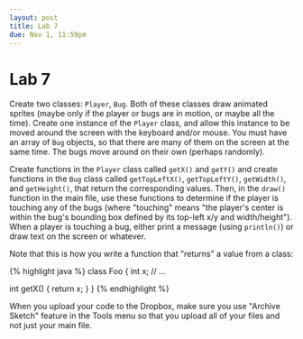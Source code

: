```yaml
---
layout: post
title: Lab 7
due: Nov 1, 11:59pm
---
```


# Lab 7

Create two classes: `Player`, `Bug`. Both of these classes draw animated sprites (maybe only if the player or bugs are in motion, or maybe all the time). Create one instance of the `Player` class, and allow this instance to be moved around the screen with the keyboard and/or mouse. You must have an array of `Bug` objects, so that there are many of them on the screen at the same time. The bugs move around on their own (perhaps randomly).

Create functions in the `Player` class called `getX()` and `getY()` and create functions in the `Bug` class called `getTopLeftX()`, `getTopLeftY()`, `getWidth()`, and `getHeight()`, that return the corresponding values. Then, in the `draw()` function in the main file, use these functions to determine if the player is touching any of the bugs (where "touching" means "the player's center is within the bug's bounding box defined by its top-left x/y and width/height"). When a player is touching a bug, either print a message (using `println()`) or draw text on the screen or whatever.

Note that this is how you write a function that "returns" a value from a class:

{% highlight java %}
class Foo
{
  int x;
  // ...
  
  int getX()
  {
    return x;
  }
}
{% endhighlight %}

When you upload your code to the Dropbox, make sure you use "Archive Sketch"
feature in the Tools menu so that you upload all of your files and
not just your main file.
